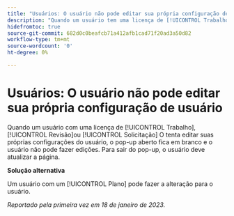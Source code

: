 ```yaml
---
title: "Usuários: O usuário não pode editar sua própria configuração de usuário"
description: "Quando um usuário tem uma licença de [!UICONTROL Trabalho], [!UICONTROL Revisão]ou [!UICONTROL Solicitação] O tenta editar suas próprias configurações do usuário, o pop-up aberto fica em branco e o usuário não pode fazer edições. Para sair do pop-up, o usuário deve atualizar a página."
hidefromtoc: true
source-git-commit: 682d0c0beafcb71a412afb1cad71f20ad3a50d82
workflow-type: tm+mt
source-wordcount: '0'
ht-degree: 0%

---
```



# Usuários: O usuário não pode editar sua própria configuração de usuário

Quando um usuário com uma licença de [!UICONTROL Trabalho], [!UICONTROL Revisão]ou [!UICONTROL Solicitação] O tenta editar suas próprias configurações do usuário, o pop-up aberto fica em branco e o usuário não pode fazer edições. Para sair do pop-up, o usuário deve atualizar a página.

**Solução alternativa**

Um usuário com um [!UICONTROL Plano] pode fazer a alteração para o usuário.

_Reportado pela primeira vez em 18 de janeiro de 2023._

